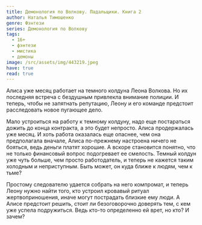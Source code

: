 ```yaml
---
title: Демонология по Волкову. Падальщики. Книга 2
author: Наталья Тимошенко
genre: Фэнтези
series: Демонология по Волкову
tags:
  - 16+
  - фэнтези
  - мистика
  - демоны
image: /src/assets/img/443219.jpeg
have: true
read: true
---
```

Алиса уже месяц работает на темного колдуна Леона Волкова. Но их последняя встреча с бездушным привлекла внимание полиции. И теперь, чтобы не запятнать репутацию, Леону и его команде предстоит расследовать новое пугающее дело.

Мало устроиться на работу к темному колдуну, надо еще постараться дожить до конца контракта, а это будет непросто. Алиса продержалась уже месяц. И хоть работа оказалась еще опаснее, чем она предполагала вначале, Алиса по-прежнему настроена ничего не бояться, ведь деньги платят хорошие. А вскоре становится понятно, что не только финансовый вопрос подогревает ее смелость. Темный колдун уже чуть больше, чем просто работодатель, и теперь не кажется таким холодным и неприступным. Быть может, он куда ближе к людям, чем к тьме?

Простому следователю удается собрать на него компромат, и теперь Леону нужно найти того, кто устроил кровавый ритуал жертвоприношения, иначе могут пострадать близкие ему люди. А Алисе предстоит решить, стоит ли безоговорочно доверять тем, с кем уже успела подружиться. Ведь кто-то определенно ей врет, но кто? И зачем?
